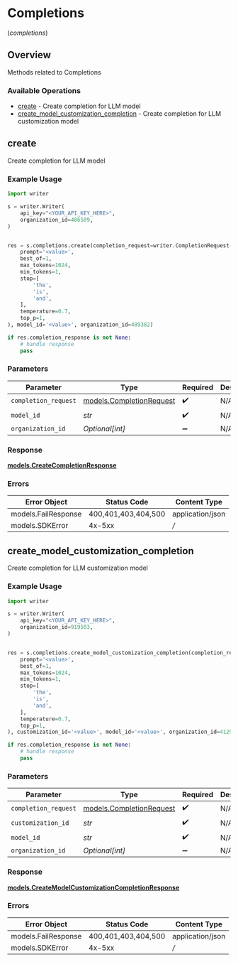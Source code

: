 # Completions
(*completions*)

## Overview

Methods related to Completions

### Available Operations

* [create](#create) - Create completion for LLM model
* [create_model_customization_completion](#create_model_customization_completion) - Create completion for LLM customization model

## create

Create completion for LLM model

### Example Usage

```python
import writer

s = writer.Writer(
    api_key="<YOUR_API_KEY_HERE>",
    organization_id=486589,
)


res = s.completions.create(completion_request=writer.CompletionRequest(
    prompt='<value>',
    best_of=1,
    max_tokens=1024,
    min_tokens=1,
    stop=[
        'the',
        'is',
        'and',
    ],
    temperature=0.7,
    top_p=1,
), model_id='<value>', organization_id=489382)

if res.completion_response is not None:
    # handle response
    pass
```

### Parameters

| Parameter                                                     | Type                                                          | Required                                                      | Description                                                   |
| ------------------------------------------------------------- | ------------------------------------------------------------- | ------------------------------------------------------------- | ------------------------------------------------------------- |
| `completion_request`                                          | [models.CompletionRequest](../../models/completionrequest.md) | :heavy_check_mark:                                            | N/A                                                           |
| `model_id`                                                    | *str*                                                         | :heavy_check_mark:                                            | N/A                                                           |
| `organization_id`                                             | *Optional[int]*                                               | :heavy_minus_sign:                                            | N/A                                                           |


### Response

**[models.CreateCompletionResponse](../../models/createcompletionresponse.md)**
### Errors

| Error Object        | Status Code         | Content Type        |
| ------------------- | ------------------- | ------------------- |
| models.FailResponse | 400,401,403,404,500 | application/json    |
| models.SDKError     | 4x-5xx              | */*                 |

## create_model_customization_completion

Create completion for LLM customization model

### Example Usage

```python
import writer

s = writer.Writer(
    api_key="<YOUR_API_KEY_HERE>",
    organization_id=919503,
)


res = s.completions.create_model_customization_completion(completion_request=writer.CompletionRequest(
    prompt='<value>',
    best_of=1,
    max_tokens=1024,
    min_tokens=1,
    stop=[
        'the',
        'is',
        'and',
    ],
    temperature=0.7,
    top_p=1,
), customization_id='<value>', model_id='<value>', organization_id=41297)

if res.completion_response is not None:
    # handle response
    pass
```

### Parameters

| Parameter                                                     | Type                                                          | Required                                                      | Description                                                   |
| ------------------------------------------------------------- | ------------------------------------------------------------- | ------------------------------------------------------------- | ------------------------------------------------------------- |
| `completion_request`                                          | [models.CompletionRequest](../../models/completionrequest.md) | :heavy_check_mark:                                            | N/A                                                           |
| `customization_id`                                            | *str*                                                         | :heavy_check_mark:                                            | N/A                                                           |
| `model_id`                                                    | *str*                                                         | :heavy_check_mark:                                            | N/A                                                           |
| `organization_id`                                             | *Optional[int]*                                               | :heavy_minus_sign:                                            | N/A                                                           |


### Response

**[models.CreateModelCustomizationCompletionResponse](../../models/createmodelcustomizationcompletionresponse.md)**
### Errors

| Error Object        | Status Code         | Content Type        |
| ------------------- | ------------------- | ------------------- |
| models.FailResponse | 400,401,403,404,500 | application/json    |
| models.SDKError     | 4x-5xx              | */*                 |
